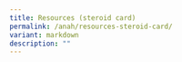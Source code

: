 ```yaml
---
title: Resources (steroid card)
permalink: /anah/resources-steroid-card/
variant: markdown
description: ""
---
```

